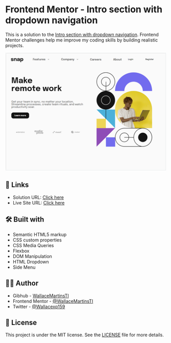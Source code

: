 # Frontend Mentor - Intro section with dropdown navigation

This is a solution to the [Intro section with dropdown navigation](https://www.frontendmentor.io/challenges/intro-section-with-dropdown-navigation-ryaPetHE5). Frontend Mentor challenges help me improve my coding skills by building realistic projects. 

![](./images/screenshot.png)

## 🔗 Links

- Solution URL: [Click here](https://github.com/WallaceMartinsTI/FM_intro_section_with_dropdown_navigation)
- Live Site URL: [Click here](https://wallacemartinsti.github.io/FM_intro_section_with_dropdown_navigation/)

## 🛠️ Built with

- Semantic HTML5 markup
- CSS custom properties
- CSS Media Queries
- Flexbox
- DOM Manipulation
- HTML Dropdown
- Side Menu

## 👨‍💻 Author

- Gibhub - [WallaceMartinsTI](https://github.com/WallaceMartinsTI)
- Frontend Mentor - [@WallaceMartinsTI](https://www.frontendmentor.io/profile/WallaceMartinsTI)
- Twitter - [@Wallacexp159](https://twitter.com/wallacexp159)

## 📄 License

This project is under the MIT license. See the [LICENSE](LICENSE) file for more details.
<br />